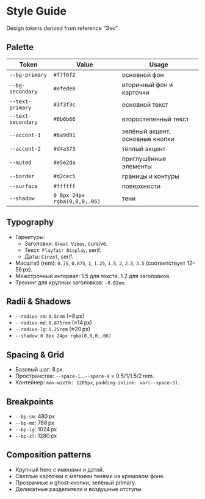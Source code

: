 # Style Guide

Design tokens derived from reference “Эко”.

## Palette

| Token | Value | Usage |
|-------|-------|-------|
| `--bg-primary` | `#f7f6f2` | основной фон |
| `--bg-secondary` | `#efede8` | вторичный фон и карточки |
| `--text-primary` | `#3f3f3c` | основной текст |
| `--text-secondary` | `#6b6b66` | второстепенный текст |
| `--accent-1` | `#8a9d91` | зелёный акцент, основные кнопки |
| `--accent-2` | `#d4a373` | тёплый акцент |
| `--muted` | `#e5e2da` | приглушённые элементы |
| `--border` | `#d2cec5` | границы и контуры |
| `--surface` | `#ffffff` | поверхности |
| `--shadow` | `0 8px 24px rgba(0,0,0,.06)` | тени |

## Typography

- Гарнитуры:
  - Заголовки: `Great Vibes`, cursive.
  - Текст: `Playfair Display`, serif.
  - Даты: `Cinzel`, serif.
- Масштаб (rem): `0.75`, `0.875`, `1`, `1.25`, `1.5`, `2`, `2.5`, `3.5`  (соответствует 12–56 px).
- Межстрочный интервал: 1.5 для текста, 1.2 для заголовков.
- Трекинг для крупных заголовков: `-0.02em`.

## Radii & Shadows

- `--radius-sm`: `0.5rem` (≈8 px)
- `--radius-md`: `0.875rem` (≈14 px)
- `--radius-lg`: `1.25rem` (≈20 px)
- `--shadow`: `0 8px 24px rgba(0,0,0,.06)`

## Spacing & Grid

- Базовый шаг: 8 px.
- Пространства: `--space-1`…`--space-4` = 0.5/1/1.5/2 rem.
- Контейнер: `max-width: 1200px`, `padding-inline: var(--space-3)`.

## Breakpoints

- `--bp-sm`: 480 px
- `--bp-md`: 768 px
- `--bp-lg`: 1024 px
- `--bp-xl`: 1280 px

## Composition patterns

- Крупный hero с именами и датой.
- Светлые карточки с мягкими тенями на кремовом фоне.
- Прозрачные и ghost‑кнопки, зелёный primary.
- Деликатные разделители и воздушные отступы.
